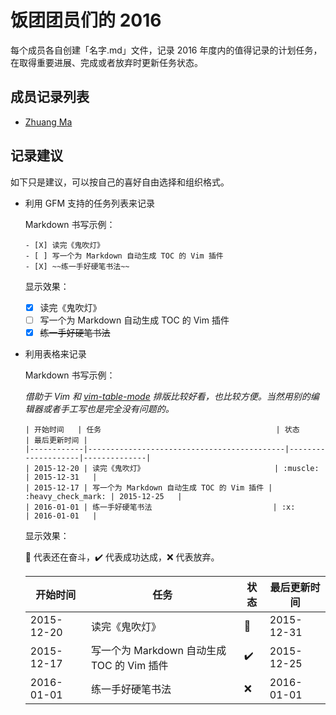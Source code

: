 # 饭团团员们的 2016

每个成员各自创建「名字.md」文件，记录 2016 年度内的值得记录的计划任务，在取得重要进展、完成或者放弃时更新任务状态。

## 成员记录列表

* [Zhuang Ma](mzlogin.md)

## 记录建议

如下只是建议，可以按自己的喜好自由选择和组织格式。

* 利用 GFM 支持的任务列表来记录

    Markdown 书写示例：

    ```
    - [X] 读完《鬼吹灯》
    - [ ] 写一个为 Markdown 自动生成 TOC 的 Vim 插件
    - [X] ~~练一手好硬笔书法~~
    ```

    显示效果：
    - [X] 读完《鬼吹灯》
    - [ ] 写一个为 Markdown 自动生成 TOC 的 Vim 插件
    - [X] ~~练一手好硬笔书法~~

* 利用表格来记录
    
    Markdown 书写示例：

    *借助于 Vim 和 [vim-table-mode](https://github.com/dhruvasagar/vim-table-mode) 排版比较好看，也比较方便。当然用别的编辑器或者手工写也是完全没有问题的。*

    ```
    | 开始时间   | 任务                                       | 状态               | 最后更新时间 |
    |------------|--------------------------------------------|--------------------|--------------|
    | 2015-12-20 | 读完《鬼吹灯》                             | :muscle:           | 2015-12-31   |
    | 2015-12-17 | 写一个为 Markdown 自动生成 TOC 的 Vim 插件 | :heavy_check_mark: | 2015-12-25   |
    | 2016-01-01 | 练一手好硬笔书法                           | :x:                | 2016-01-01   |
    ```

    显示效果：

    :muscle: 代表还在奋斗，:heavy_check_mark: 代表成功达成，:x: 代表放弃。

    | 开始时间   | 任务                                       | 状态               | 最后更新时间 |
    |------------|--------------------------------------------|--------------------|--------------|
    | 2015-12-20 | 读完《鬼吹灯》                             | :muscle:           | 2015-12-31   |
    | 2015-12-17 | 写一个为 Markdown 自动生成 TOC 的 Vim 插件 | :heavy_check_mark: | 2015-12-25   |
    | 2016-01-01 | 练一手好硬笔书法                           | :x:                | 2016-01-01   |
